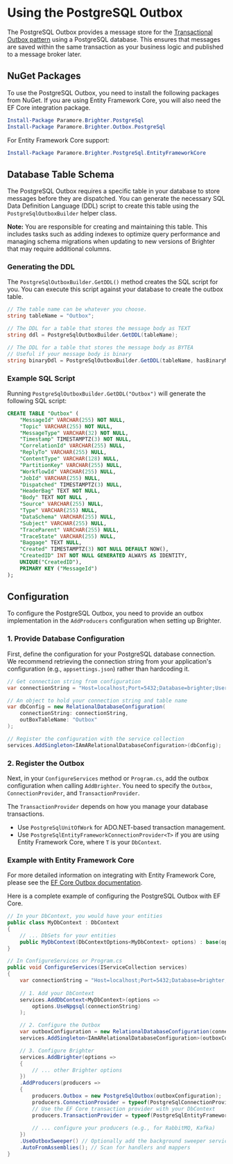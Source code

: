# **Using the PostgreSQL Outbox**

The PostgreSQL Outbox provides a message store for the [Transactional Outbox pattern](/contents/BrighterOutboxSupport.md) using a PostgreSQL database. This ensures that messages are saved within the same transaction as your business logic and published to a message broker later.

## **NuGet Packages**

To use the PostgreSQL Outbox, you need to install the following packages from NuGet. If you are using Entity Framework Core, you will also need the EF Core integration package.

```powershell
Install-Package Paramore.Brighter.PostgreSql
Install-Package Paramore.Brighter.Outbox.PostgreSql
```

For Entity Framework Core support:
```powershell
Install-Package Paramore.Brighter.PostgreSql.EntityFrameworkCore
```

## **Database Table Schema**

The PostgreSQL Outbox requires a specific table in your database to store messages before they are dispatched. You can generate the necessary SQL Data Definition Language (DDL) script to create this table using the `PostgreSqlOutboxBuilder` helper class.

**Note:** You are responsible for creating and maintaining this table. This includes tasks such as adding indexes to optimize query performance and managing schema migrations when updating to new versions of Brighter that may require additional columns.

### **Generating the DDL**

The `PostgreSqlOutboxBuilder.GetDDL()` method creates the SQL script for you. You can execute this script against your database to create the outbox table.

```csharp
// The table name can be whatever you choose.
string tableName = "Outbox"; 

// The DDL for a table that stores the message body as TEXT
string ddl = PostgreSqlOutboxBuilder.GetDDL(tableName);

// The DDL for a table that stores the message body as BYTEA
// Useful if your message body is binary
string binaryDdl = PostgreSqlOutboxBuilder.GetDDL(tableName, hasBinaryMessagePayload: true);
```

### **Example SQL Script**

Running `PostgreSqlOutboxBuilder.GetDDL("Outbox")` will generate the following SQL script:

```sql
CREATE TABLE "Outbox" ( 
    "MessageId" VARCHAR(255) NOT NULL, 
    "Topic" VARCHAR(255) NOT NULL, 
    "MessageType" VARCHAR(32) NOT NULL, 
    "Timestamp" TIMESTAMPTZ(3) NOT NULL, 
    "CorrelationId" VARCHAR(255) NULL,
    "ReplyTo" VARCHAR(255) NULL,
    "ContentType" VARCHAR(128) NULL, 
    "PartitionKey" VARCHAR(255) NULL, 
    "WorkflowId" VARCHAR(255) NULL,
    "JobId" VARCHAR(255) NULL,
    "Dispatched" TIMESTAMPTZ(3) NULL, 
    "HeaderBag" TEXT NOT NULL, 
    "Body" TEXT NOT NULL , 
    "Source" VARCHAR(255) NULL,
    "Type" VARCHAR(255) NULL,
    "DataSchema" VARCHAR(255) NULL,
    "Subject" VARCHAR(255) NULL,
    "TraceParent" VARCHAR(255) NULL,
    "TraceState" VARCHAR(255) NULL,
    "Baggage" TEXT NULL,
    "Created" TIMESTAMPTZ(3) NOT NULL DEFAULT NOW(),
    "CreatedID" INT NOT NULL GENERATED ALWAYS AS IDENTITY, 
    UNIQUE("CreatedID"),
    PRIMARY KEY ("MessageId")
);
```

## **Configuration**

To configure the PostgreSQL Outbox, you need to provide an outbox implementation in the `AddProducers` configuration when setting up Brighter.

### **1. Provide Database Configuration**

First, define the configuration for your PostgreSQL database connection. We recommend retrieving the connection string from your application's configuration (e.g., `appsettings.json`) rather than hardcoding it.

```csharp
// Get connection string from configuration
var connectionString = "Host=localhost;Port=5432;Database=brighter;Username=postgres;Password=password";

// An object to hold your connection string and table name
var dbConfig = new RelationalDatabaseConfiguration(
    connectionString: connectionString,
    outBoxTableName: "Outbox"
);

// Register the configuration with the service collection
services.AddSingleton<IAmARelationalDatabaseConfiguration>(dbConfig);
```

### **2. Register the Outbox**

Next, in your `ConfigureServices` method or `Program.cs`, add the outbox configuration when calling `AddBrighter`. You need to specify the `Outbox`, `ConnectionProvider`, and `TransactionProvider`.

The `TransactionProvider` depends on how you manage your database transactions.
- Use `PostgreSqlUnitOfWork` for ADO.NET-based transaction management.
- Use `PostgreSqlEntityFrameworkConnectionProvider<T>` if you are using Entity Framework Core, where `T` is your `DbContext`.

### **Example with Entity Framework Core**

For more detailed information on integrating with Entity Framework Core, please see the [EF Core Outbox documentation](/contents/EFCoreOutbox.md).

Here is a complete example of configuring the PostgreSQL Outbox with EF Core.

```csharp
// In your DbContext, you would have your entities
public class MyDbContext : DbContext
{
    // ... DbSets for your entities
    public MyDbContext(DbContextOptions<MyDbContext> options) : base(options) {}
}

// In ConfigureServices or Program.cs
public void ConfigureServices(IServiceCollection services)
{
    var connectionString = "Host=localhost;Port=5432;Database=brighter;Username=postgres;Password=password";
    
    // 1. Add your DbContext
    services.AddDbContext<MyDbContext>(options => 
        options.UseNpgsql(connectionString)
    );

    // 2. Configure the Outbox
    var outboxConfiguration = new RelationalDatabaseConfiguration(connectionString, outBoxTableName: "Outbox");
    services.AddSingleton<IAmARelationalDatabaseConfiguration>(outboxConfiguration);

    // 3. Configure Brighter
    services.AddBrighter(options =>
    {
        // ... other Brighter options
    })
    .AddProducers(producers =>
    {
        producers.Outbox = new PostgreSqlOutbox(outboxConfiguration);
        producers.ConnectionProvider = typeof(PostgreSqlConnectionProvider);
        // Use the EF Core transaction provider with your DbContext
        producers.TransactionProvider = typeof(PostgreSqlEntityFrameworkTransactionProvider<MyDbContext>);
        
        // ... configure your producers (e.g., for RabbitMQ, Kafka)
    })
    .UseOutboxSweeper() // Optionally add the background sweeper service
    .AutoFromAssemblies(); // Scan for handlers and mappers
}
```